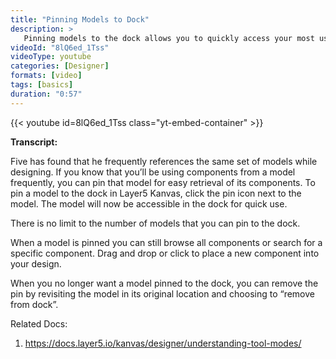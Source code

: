 ```yaml
---
title: "Pinning Models to Dock"
description: >
   Pinning models to the dock allows you to quickly access your most used models. This is a great way to keep your workspace organized and efficient.
videoId: "8lQ6ed_1Tss"
videoType: youtube 
categories: [Designer]
formats: [video]
tags: [basics]
duration: "0:57"
---
```


{{< youtube id=8lQ6ed_1Tss class="yt-embed-container" >}}

**Transcript:**

Five has found that he frequently references the same set of models while designing. If you know that you’ll be using components from a model frequently, you can pin that model for easy retrieval of its components.
To pin a model to the dock in Layer5 Kanvas, click the pin icon next to the model. The model will now be accessible in the dock for quick use.

There is no limit to the number of models that you can pin to the dock.

When a model is pinned you can still browse all components or search for a specific component. Drag and drop or click to place a new component into your design.

When you no longer want a model pinned to the dock, you can remove the pin by revisiting the model in its original location and choosing to “remove from dock”.

Related Docs:
1. https://docs.layer5.io/kanvas/designer/understanding-tool-modes/
